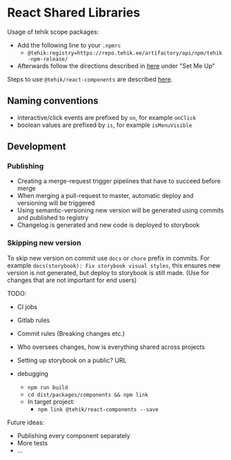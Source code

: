 # React Shared Libraries

Usage of tehik scope packages:

- Add the following line to your `.npmrc`
  - `@tehik:registry=https://repo.tehik.ee/artifactory/api/npm/tehik-npm-release/`
- Afterwards follow the directions described in [here](https://repo.tehik.ee/ui/repos/tree/General/tehik-npm-release) under "Set Me Up"

Steps to use `@tehik/react-components` are described [here](https://star2-storybook.netlify.app/?path=/docs/documentation-usage--usage).

## Naming conventions

- interactive/click events are prefixed by `on`, for example `onClick`
- boolean values are prefixed by `is`, for example `isMenuVisible`

## Development

### Publishing

- Creating a merge-request trigger pipelines that have to succeed before merge
- When merging a pull-request to master, automatic deploy and versioning will be triggered
- Using semantic-versioning new version will be generated using commits and published to registry
- Changelog is generated and new code is deployed to storybook

### Skipping new version

To skip new version on commit use `docs` or `chore` prefix in commits. For example `docs(storybook): Fix storybook visual styles`,
this ensures new version is not generated, but deploy to storybook is still made. (Use for changes that are not important for end users)

TODO:

- CI jobs
- Gitlab rules
- Commit rules (Breaking changes etc.)
- Who oversees changes, how is everything shared across projects
- Setting up storybook on a public? URL

- debugging
  - `npm run build`
  - `cd dist/packages/components && npm link`
  - In target project:
    - `npm link @tehik/react-components --save`

Future ideas:

- Publishing every component separately
- More tests
- ...
